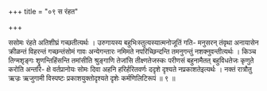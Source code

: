 +++
title = "०९ स रंहत"

+++

ससोमः रंहते अतिशीघ्रं गच्छतीत्यर्थः । उरुगायस्य बहुभिःस्तुत्यस्यात्मनोजूतिं गति- मनुसरन् तंवृथा अनायासेन क्रीळन्तं विहरन्तं गच्छन्तंसोमं गावः अन्येगन्तारः नमिमते नपरिच्छिन्दन्ति तमनुगन्तुं नशक्नुवन्तीत्यर्थः । किञ्च तिग्मशृङ्गः शॄणन्तिहिंसन्ति तमांसीति श्रुङ्गाणि तेजांसि तीक्ष्णतेजस्कः परीणसं बहुनामैतत् बहुविधतेजः कृणुते करोति अन्तरि- क्षे वर्तप्रानोयः सोमः दिवा अहनि हरिर्हरितवर्णः ददृशे दृश्यते नप्रकाशतेइत्यर्थः । नक्तं रात्रौतु ऋज्रः ऋजुगामी विस्पष्टः प्रकाशयुक्तोदृश्यते दृशेः कर्मणिलिटिरूपं ॥ ९ ॥